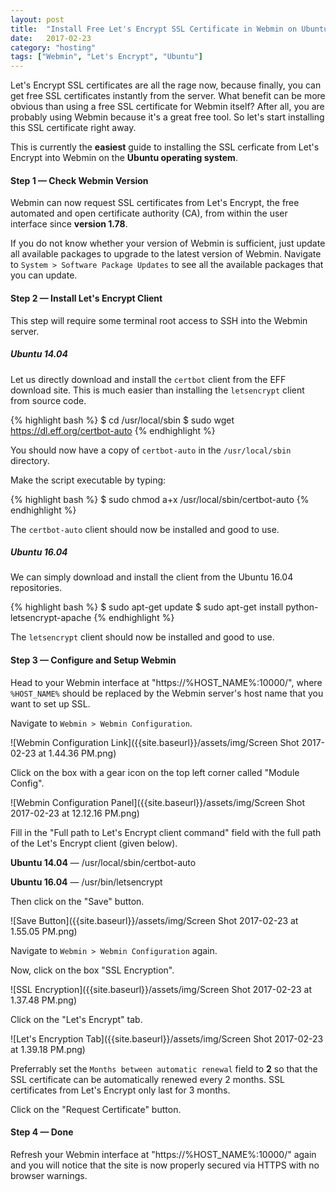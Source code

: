 ```yaml
---
layout: post
title:  "Install Free Let's Encrypt SSL Certificate in Webmin on Ubuntu"
date:   2017-02-23
category: "hosting"
tags: ["Webmin", "Let's Encrypt", "Ubuntu"]
---
```


Let's Encrypt SSL certificates are all the rage now, because finally, you can get free SSL certificates instantly from the server. What benefit can be more obvious than using a free SSL certificate for Webmin itself? After all, you are probably using Webmin because it's a great free tool. So let's start installing this SSL certificate right away.

This is currently the **easiest** guide to installing the SSL cerficate from Let's Encrypt into Webmin on the **Ubuntu operating system**.

#### Step 1 — Check Webmin Version ####

Webmin can now request SSL certificates from Let's Encrypt, the free automated and open certificate authority (CA), from within the user interface since **version 1.78**.

If you do not know whether your version of Webmin is sufficient, just update all available packages to upgrade to the latest version of Webmin.
Navigate to `System > Software Package Updates` to see all the available packages that you can update.

#### Step 2 — Install Let's Encrypt Client ####

This step will require some terminal root access to SSH into the Webmin server.

##### Ubuntu 14.04 #####

Let us directly download and install the `certbot` client from the EFF download site.
This is much easier than installing the `letsencrypt` client from source code.

{% highlight bash %}
$ cd /usr/local/sbin
$ sudo wget https://dl.eff.org/certbot-auto
{% endhighlight %}

You should now have a copy of `certbot-auto` in the `/usr/local/sbin` directory.

Make the script executable by typing:

{% highlight bash %}
$ sudo chmod a+x /usr/local/sbin/certbot-auto
{% endhighlight %}

The `certbot-auto` client should now be installed and good to use.

##### Ubuntu 16.04 #####

We can simply download and install the client from the Ubuntu 16.04 repositories.

{% highlight bash %}
$ sudo apt-get update
$ sudo apt-get install python-letsencrypt-apache
{% endhighlight %}

The `letsencrypt` client should now be installed and good to use.

#### Step 3 — Configure and Setup Webmin ####

Head to your Webmin interface at "https://%HOST_NAME%:10000/", where `%HOST_NAME%` should be replaced by the Webmin server's host name that you want to set up SSL.

Navigate to `Webmin > Webmin Configuration`.

![Webmin Configuration Link]({{site.baseurl}}/assets/img/Screen Shot 2017-02-23 at 1.44.36 PM.png)

Click on the box with a gear icon on the top left corner called "Module Config".

![Webmin Configuration Panel]({{site.baseurl}}/assets/img/Screen Shot 2017-02-23 at 12.12.16 PM.png)

Fill in the "Full path to Let's Encrypt client command" field with the full path of the Let's Encrypt client (given below).

**Ubuntu 14.04** — /usr/local/sbin/certbot-auto

**Ubuntu 16.04** — /usr/bin/letsencrypt

Then click on the "Save" button.

![Save Button]({{site.baseurl}}/assets/img/Screen Shot 2017-02-23 at 1.55.05 PM.png)

Navigate to `Webmin > Webmin Configuration` again.

Now, click on the box "SSL Encryption".

![SSL Encryption]({{site.baseurl}}/assets/img/Screen Shot 2017-02-23 at 1.37.48 PM.png)

Click on the "Let's Encrypt" tab.

![Let's Encryption Tab]({{site.baseurl}}/assets/img/Screen Shot 2017-02-23 at 1.39.18 PM.png)

Preferrably set the `Months between automatic renewal` field to **2** so that the SSL certificate can be automatically renewed every 2 months.
SSL certificates from Let's Encrypt only last for 3 months.

Click on the "Request Certificate" button.

#### Step 4 — Done ####

Refresh your Webmin interface at "https://%HOST_NAME%:10000/" again and you will notice that the site is now properly secured via HTTPS with no browser warnings.

